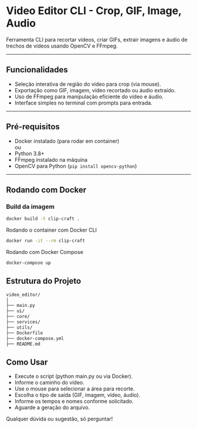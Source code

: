 # Video Editor CLI - Crop, GIF, Image, Audio

Ferramenta CLI para recortar vídeos, criar GIFs, extrair imagens e áudio de trechos de vídeos usando OpenCV e FFmpeg.

---

## Funcionalidades

- Seleção interativa de região do vídeo para crop (via mouse).
- Exportação como GIF, imagem, vídeo recortado ou áudio extraído.
- Uso de FFmpeg para manipulação eficiente do vídeo e áudio.
- Interface simples no terminal com prompts para entrada.

---

## Pré-requisitos

- Docker instalado (para rodar em container)  
  ou
- Python 3.8+
- FFmpeg instalado na máquina
- OpenCV para Python (`pip install opencv-python`)

---

## Rodando com Docker

### Build da imagem

```bash
docker build -t clip-craft .
```

Rodando o container com Docker CLI

```bash
docker run -it --rm clip-craft
```

Rodando com Docker Compose

```bash
docker-compose up
```

## Estrutura do Projeto

```bash
video_editor/
│
├── main.py
├── ui/
├── core/
├── services/
├── utils/
├── Dockerfile
├── docker-compose.yml
├── README.md
```

## Como Usar

- Execute o script (python main.py ou via Docker).
- Informe o caminho do vídeo.
- Use o mouse para selecionar a área para recorte.
- Escolha o tipo de saída (GIF, imagem, vídeo, áudio).
- Informe os tempos e nomes conforme solicitado.
- Aguarde a geração do arquivo.

Qualquer dúvida ou sugestão, só perguntar!
